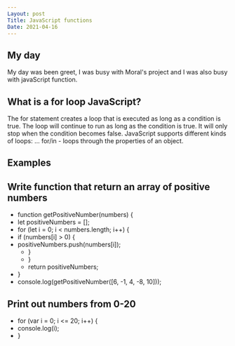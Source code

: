 ```yaml
---
Layout: post
Title: JavaScript functions
Date: 2021-04-16
---
```


## My day

My day was been greet, I was busy with Moral's project and I was also busy with javaScript function.

## What is a for loop JavaScript?

The for statement creates a loop that is executed as long as a condition is true. The loop will continue to run as long as the condition is true. It will only stop when the condition becomes false. JavaScript supports different kinds of loops: ... for/in - loops through the properties of an object.

## Examples

## Write function that return an array of positive numbers

- function getPositiveNumber(numbers) {
- let positiveNumbers = [];
- for (let i = 0; i < numbers.length; i++) {
- if (numbers[i] > 0) {
- positiveNumbers.push(numbers[i]);
  - }
  - }
  - return positiveNumbers;
- }
- console.log(getPositiveNumber([6, -1, 4, -8, 10]));

## Print out numbers from 0-20

- for (var i = 0; i <= 20; i++) {
- console.log(i);
- }
